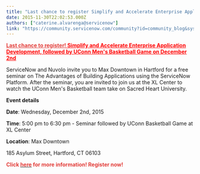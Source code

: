 ```yaml
---
title: "Last chance to register Simplify and Accelerate Enterprise Application Development followed by UConn Mens Basketball Game on December nd"
date: 2015-11-30T22:02:53.000Z
authors: ["caterine.alvarenga@servicenow"]
link: "https://community.servicenow.com/community?id=community_blog&sys_id=29dda6e9dbd0dbc01dcaf3231f96197d"
---
```

<p></p><p><a href="http://info.servicenow.com/LP=4393"><span style="color: #ff0000; text-decoration: underline;"><strong><span style="color: #e23d39; text-decoration: underline;">Last chance to register!</span> Simplify and Accelerate Enterprise Application Development, followed by UConn Men's Basketball Game on December 2nd</strong></span></a></p><p></p><p>ServiceNow and Nuvolo invite you to Max Downtown in Hartford for a free seminar on The Advantages of Building Applications using the ServiceNow Platform. After the seminar, you are invited to join us at the XL Center to watch the UConn Men's Basketball team take on Sacred Heart University.</p><p></p><p><strong>Event details</strong></p><p><strong>Date</strong>: Wednesday, December 2nd, 2015</p><p><strong>Time</strong>: 5:00 pm to 6:30 pm - Seminar followed by UConn Basketball Game at XL Center     </p><p><strong>Location</strong>: Max Downtown</p><p>185 Asylum Street, Hartford, CT 06103</p><p></p><p><strong style="color: #e23d39;">Click <a href="http://info.servicenow.com/LP=4393"><span style="color: #e23d39;">here</span></a> for more information! Register now!</strong></p>